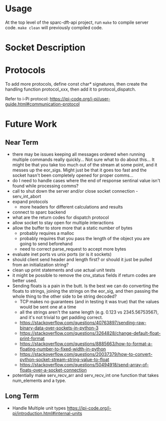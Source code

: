 # Usage
At the top level of the sparc-dft-api project, run `make` to compile server
code. `make clean` will previously compiled code.
# Socket Description



# Protocols
To add more protocols, define const char* signatures, then create the handling function protocol_xxx, then add it to protocol_dispatch.

Refer to i-Pi protocol: https://ipi-code.org/i-pi/user-guide.html#communication-protocol


# Future Work
## Near Term
* there may be issues keeping all messages ordered when running multiple commands really quickly... Not sure what to do about this... It might be that you take too much out of the stream at some point, and it messes up the eor_sigs. Might just be that it goes too fast and the socket hasn't been completely opened for proper comms...
* do I need to handle cases where the end of response sentinal value isn't found while processing comms?
* call to shut down the server and/or close socket connection - serv_int_abort
* expand protocols
    * more headers for different calculations and results
* connect to sparc backend
* what are the return codes for dispatch protocol
* allow socket to stay open for multiple interactions
* allow the buffer to store more that a static number of bytes
    * probably requires a malloc
    * probably requires that you pass the length of the object you are going to send beforehand
    * need to correct parse_request to accept more bytes
* evaluate inet ports vs unix ports (or is it sockets)
* should client send header and length first? or should it just be pulled from an initialization string?
* clean up print statements and use actual unit tests
* it might be possible to remove the cnx_status fields if return codes are better used.
* Sending floats is a pain in the butt. Is the best we can do converting the floats to strings,   joining the strings on the eor_sig, and then passing the whole thing to the other side to be string decoded?
    * TCP makes no guarantees (and in testing it was true) that the values would be sent one at a time
    * all the strings aren't the same length (e.g. 0.123 vs 2345.56753567), and it's not trivial to get padding correct. 
    * https://stackoverflow.com/questions/40763897/sending-raw-binary-data-over-sockets-in-python-3
    * https://stackoverflow.com/questions/3264828/change-default-float-print-format
    * https://stackoverflow.com/questions/8885663/how-to-format-a-floating-number-to-fixed-width-in-python
    * https://stackoverflow.com/questions/20037379/how-to-convert-python-socket-stream-string-value-to-float
    * https://stackoverflow.com/questions/50494918/send-array-of-floats-over-a-socket-connection
* potentially make serv_recv_arr and serv_recv_int one function that takes num_elements and a type.

## Long Term
* Handle Multiple unit types https://ipi-code.org/i-pi/introduction.html#internal-units